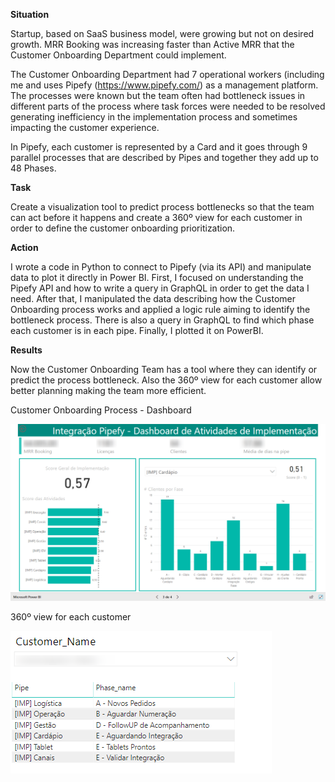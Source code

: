 **Situation**  

Startup, based on SaaS business model, were growing but not on desired growth. MRR Booking was increasing faster than Active MRR that the Customer Onboarding Department could implement.

The Customer Onboarding Department had 7 operational workers (including me and uses Pipefy (https://www.pipefy.com/) as a management platform. The processes were known but the team often had bottleneck issues in different parts of the process where task forces were needed to be resolved generating inefficiency in the implementation process and sometimes impacting the customer experience.

In Pipefy, each customer is represented by a Card and it goes through 9 parallel processes that are described by Pipes and together they add up to 48 Phases.


**Task**

Create a visualization tool to predict process bottlenecks so that the team can act before it happens and create a 360º view for each customer in order to define the customer onboarding prioritization.


**Action**

I wrote a code in Python to connect to Pipefy (via its API) and manipulate data to plot it directly in Power BI. First, I focused on understanding the Pipefy API and how to write a query in GraphQL in order to get the data I need. After that, I manipulated the data describing how the Customer Onboarding process works and applied a logic rule aiming to identify the bottleneck process. There is also a query in GraphQL to find which phase each customer is in each pipe. Finally, I plotted it on PowerBI.


**Results**

Now the Customer Onboarding Team has a tool where they can identify or predict the process bottleneck. Also the 360º view for each customer allow better planning making the team more efficient.

Customer Onboarding Process - Dashboard

![alt text](./1_Dashview_CustomerOnboardingProcess.png)

360º view for each customer

![alt text](./1_360view_per_customer.png)
